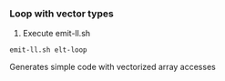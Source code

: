 ### Loop with vector types
1. Execute emit-ll.sh
```
emit-ll.sh elt-loop
```
Generates simple code with vectorized array accesses 
